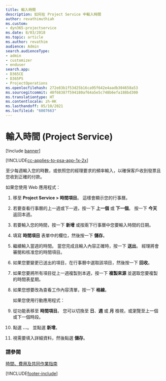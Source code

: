 ```yaml
---
title: 輸入時間
description: 如何在 Project Service 中輸入時間
author: revathimuthiah
ms.custom:
- dyn365-projectservice
ms.date: 8/03/2018
ms.topic: article
ms.author: revathim
audience: Admin
search.audienceType:
- admin
- customizer
- enduser
search.app:
- D365CE
- D365PS
- ProjectOperations
ms.openlocfilehash: 272e83b1f53d25b16ca95f642e4aadb304658a53
ms.sourcegitcommit: 40f68387f594180af64a5e5c748b6efa188bd300
ms.translationtype: HT
ms.contentlocale: zh-HK
ms.lasthandoff: 05/10/2021
ms.locfileid: "6007663"
---
```

# <a name="enter-time-project-service"></a>輸入時間 (Project Service)

[!include [banner](../includes/psa-now-project-operations.md)]

[!INCLUDE[cc-applies-to-psa-app-1x-2x](../includes/cc-applies-to-psa-app-1x-2x.md)]

至少每週輸入您的時數，或依照您的經理要求的頻率輸入，以確保客戶收到發票且您收到正確的付款。  
  
 如果您使用 Web 應用程式：  
  
1. 移至 **Project Service > 時間項目**。 這樣會顯示您的行事曆。  
  
2. 若要查看行事曆的上一週或下一週，按一下 **上一個** 或 **下一個**。 按一下 **今天** 返回本週。  
  
3. 若要輸入您的時間，按一下 **新增** 或按兩下行事曆中您要輸入時間的日期。  
  
4. 填寫 **時間項目** 表單中的欄位，然後按一下 **儲存**。  
  
5. 繼續輸入當週的時間。 當您完成且輸入內容正確時，按一下 **送出**。 經理將會審閱和核准您的時間項目。  
  
6. 如果您要變更已送出的項目，在行事曆中選取該項目，然後按一下 **回收**。  
  
7. 如果您要將所有項目從上一週複製到本週，按一下 **複製來源** 並選取您要複製的時間表星期。  
  
8. 如果您想要改為查看工作內容清單，按一下 **格線**。  
  
   如果您使用行動應用程式：  
  
9. 從功能表移至 **時間項目**。     您可以切換至 **日**、**週** 或 **月** 檢視，或瀏覽至上一個或下一個時段。  
  
10. 點選 **…**。 並點選 **新增**。  
  
11. 視需要填入詳細資料，然後點選 **儲存**。  
  
### <a name="see-also"></a>請參閱  
 [時間、費用及共同作業指南](../psa/time-expense-collaboration-guide.md)


[!INCLUDE[footer-include](../includes/footer-banner.md)]